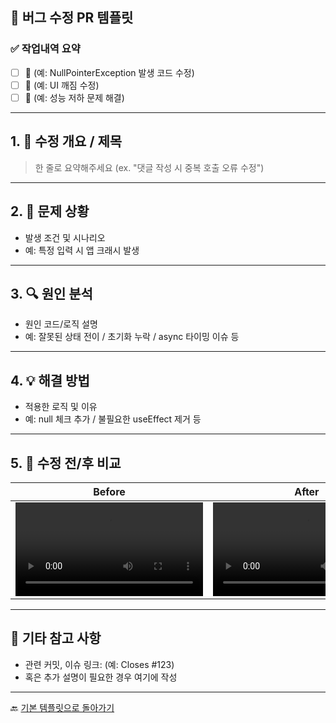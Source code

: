 ## 🐞 버그 수정 PR 템플릿

### ✅ 작업내역 요약

- [ ] 🔧 (예: NullPointerException 발생 코드 수정)
- [ ] 🎨 (예: UI 깨짐 수정)
- [ ] 🚀 (예: 성능 저하 문제 해결)

---

## 1. 🧩 수정 개요 / 제목

> 한 줄로 요약해주세요 (ex. "댓글 작성 시 중복 호출 오류 수정")

---

## 2. 🚨 문제 상황

- 발생 조건 및 시나리오
- 예: 특정 입력 시 앱 크래시 발생

---

## 3. 🔍 원인 분석

- 원인 코드/로직 설명
- 예: 잘못된 상태 전이 / 초기화 누락 / async 타이밍 이슈 등

---

## 4. 💡 해결 방법

- 적용한 로직 및 이유
- 예: null 체크 추가 / 불필요한 useEffect 제거 등

---

## 5. 🔄 수정 전/후 비교

|                Before                |                After                 |
| :----------------------------------: | :----------------------------------: |
| <video src="" controls width="300"/> | <video src="" controls width="300"/> |

---

## 📎 기타 참고 사항

- 관련 커밋, 이슈 링크: (예: Closes #123)
- 혹은 추가 설명이 필요한 경우 여기에 작성

---

🔙 [기본 템플릿으로 돌아가기](../PULL_REQUEST_TEMPLATE.md)
